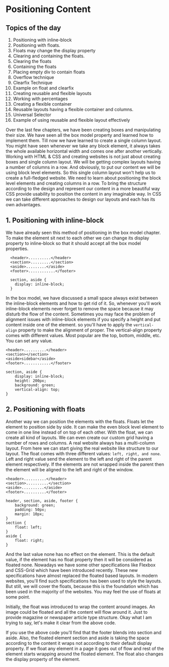 # Positioning Content

## Topics of the day

1. Positioning with inline-block
2. Positioning with floats.
3. Floats may change the display property
4. Clearing and containing the floats.
5. Clearing the floats
6. Containing the floats
7. Placing empty div to contain floats
8. Overflow technique
9. Clearfix Technique
10. Example on float and clearfix
11. Creating reusable and flexible layouts
12. Working with percentages
13. Creating a flexible container
14. Reusable layouts having a flexible container and columns.
15. Universal Selector
16. Example of using reusable and flexible layout effectively

Over the last few chapters, we have been creating boxes and manipulating their size. We have seen all the box model property and learned how to implement them. Till now we have learned to create a single column layout. You might have seen whenever we take any block element, it always takes the whole available horizontal width and comes one after another vertically. Working with HTML & CSS and creating websites is not just about creating boxes and single column layout. We will be getting complex layouts having a number of columns in a row. And obviously, to put our content we will be using block level elements. So this single column layout won't help us to create a full-fledged website. We need to learn about positioning the block level elements and creating columns in a row.
To bring the structure according to the design and represent our content in a more beautiful way CSS provide usability to position the content in any imaginable way. In CSS we can take different approaches to design our layouts and each has its own advantages.

## 1. Positioning with inline-block

We have already seen this method of positioning in the box model chapter. To make the element sit next to each other we can change its display property to inline-block so that it should accept all the box model properties.

```
  <header>..........</header>
  <section>.........</section>
  <aside>.........</aside>
  <footer>............</footer>

  section, aside {
    display: inline-block;
  }
```

In the box model, we have discussed a small space always exist between the inline-block elements and how to get rid of it. So, whenever you'll work inline-block elements never forget to remove the space because it may disturb the flow of the content. Sometimes you may face the problem of alignment issues with inline-block elements if you specify a height and put content inside one of the element. so you'll have to apply the `vertical-align` property to make the alignment of proper. The vertical-align property comes with different values. Most popular are the top, bottom, middle, etc. You can set any value.

```
<header>..........</header>
<section></section>
<aside>sidebar</aside>
<footer>............</footer>

section, aside {
	display: inline-block;
	height: 200px;
	background: green;
	vertical-align: top;
}
```

## 2. Positioning with floats

Another way we can position the elements with the floats. Floats let the element to position side by side. It can make the even block level element to come in one line instead of on top of each other. With the float, we can create all kind of layouts. We can even create our custom grid having a number of rows and columns. A real website always has a multi-column layout. From here we can start giving the real website like structure to our layout.
The float comes with three different values: `left, right, and none`. Left and right value send the element to the left and right of the parent element respectively. If the elements are not wrapped inside the parent then the element will be aligned to the left and right of the window.

```
<header>..........</header>
<section>..........</section>
<aside>..........</aside>
<footer>..........</footer>

header, section, aside, footer {
	background: green;
	padding: 50px;
	margin: 10px;
}
section {
	float: left;
}
aside {
	float: right;
}
```

And the last value none has no effect on the element. This is the default value, if the element has no float property then it will be considered as floated none.
Nowadays we have some other specifications like Flexbox and CSS-Grid which have been introduced recently. These new specifications have almost replaced the floated based layouts. In modern websites, you'll find such specifications has been used to style the layouts. But still, we will cover the floats, because this is the foundation which has been used in the majority of the websites. You may feel the use of floats at some point.

Initially, the float was introduced to wrap the content around images. An image could be floated and all the content will flow around it. Just to provide magazine or newspaper article type structure. Okay what I am trying to say, let's make it clear from the above code.

If you use the above code you'll find that the footer blends into section and aside. Also, the floated element section and aside is taking the space according to the content it wraps not according to their default display property.
If we float any element in a page it goes out of flow and rest of the element starts wrapping around the floated element. The float also changes the display property of the element.
